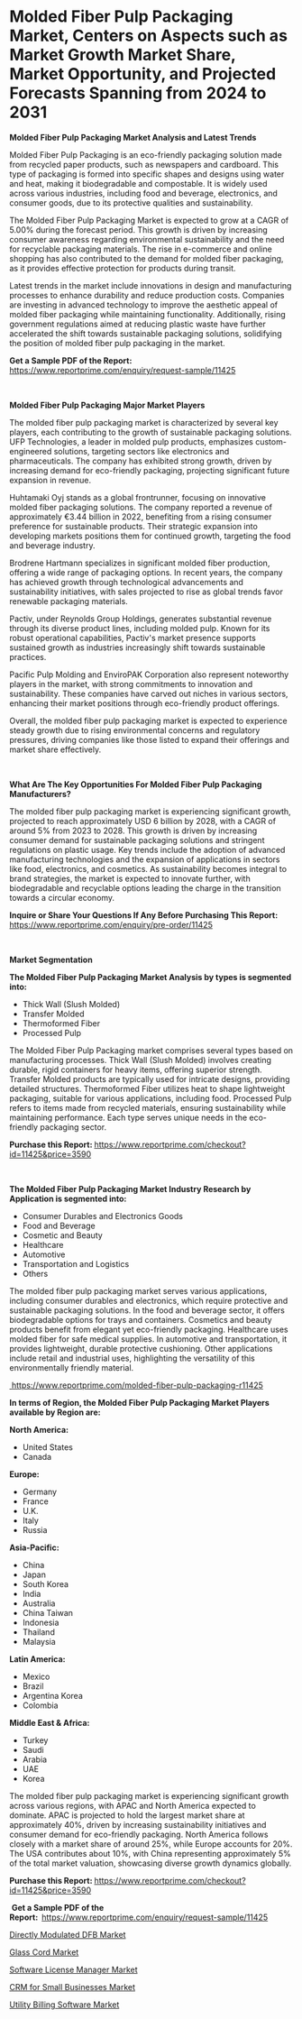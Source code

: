 <p><h1>Molded Fiber Pulp Packaging Market, Centers on Aspects such as Market Growth Market Share, Market Opportunity, and Projected Forecasts Spanning from 2024 to 2031</h1></p><p><strong>Molded Fiber Pulp Packaging Market Analysis and Latest Trends</strong></p>
<p><p>Molded Fiber Pulp Packaging is an eco-friendly packaging solution made from recycled paper products, such as newspapers and cardboard. This type of packaging is formed into specific shapes and designs using water and heat, making it biodegradable and compostable. It is widely used across various industries, including food and beverage, electronics, and consumer goods, due to its protective qualities and sustainability.</p><p>The Molded Fiber Pulp Packaging Market is expected to grow at a CAGR of 5.00% during the forecast period. This growth is driven by increasing consumer awareness regarding environmental sustainability and the need for recyclable packaging materials. The rise in e-commerce and online shopping has also contributed to the demand for molded fiber packaging, as it provides effective protection for products during transit.</p><p>Latest trends in the market include innovations in design and manufacturing processes to enhance durability and reduce production costs. Companies are investing in advanced technology to improve the aesthetic appeal of molded fiber packaging while maintaining functionality. Additionally, rising government regulations aimed at reducing plastic waste have further accelerated the shift towards sustainable packaging solutions, solidifying the position of molded fiber pulp packaging in the market.</p></p>
<p><strong>Get a Sample PDF of the Report:&nbsp;</strong> <a href="https://www.reportprime.com/enquiry/request-sample/11425?utm_campaign=57&utm_medium=2&utm_source=Github&utm_content=ia&utm_term=02122024&utm_id=molded-fiber-pulp-packaging">https://www.reportprime.com/enquiry/request-sample/11425</a></p>
<p>&nbsp;</p>
<p><strong>Molded Fiber Pulp Packaging Major Market Players</strong></p>
<p><p>The molded fiber pulp packaging market is characterized by several key players, each contributing to the growth of sustainable packaging solutions. UFP Technologies, a leader in molded pulp products, emphasizes custom-engineered solutions, targeting sectors like electronics and pharmaceuticals. The company has exhibited strong growth, driven by increasing demand for eco-friendly packaging, projecting significant future expansion in revenue.</p><p>Huhtamaki Oyj stands as a global frontrunner, focusing on innovative molded fiber packaging solutions. The company reported a revenue of approximately €3.44 billion in 2022, benefiting from a rising consumer preference for sustainable products. Their strategic expansion into developing markets positions them for continued growth, targeting the food and beverage industry.</p><p>Brodrene Hartmann specializes in significant molded fiber production, offering a wide range of packaging options. In recent years, the company has achieved growth through technological advancements and sustainability initiatives, with sales projected to rise as global trends favor renewable packaging materials.</p><p>Pactiv, under Reynolds Group Holdings, generates substantial revenue through its diverse product lines, including molded pulp. Known for its robust operational capabilities, Pactiv's market presence supports sustained growth as industries increasingly shift towards sustainable practices.</p><p>Pacific Pulp Molding and EnviroPAK Corporation also represent noteworthy players in the market, with strong commitments to innovation and sustainability. These companies have carved out niches in various sectors, enhancing their market positions through eco-friendly product offerings.</p><p>Overall, the molded fiber pulp packaging market is expected to experience steady growth due to rising environmental concerns and regulatory pressures, driving companies like those listed to expand their offerings and market share effectively.</p></p>
<p>&nbsp;</p>
<p><strong>What Are The Key Opportunities For Molded Fiber Pulp Packaging Manufacturers?</strong></p>
<p><p>The molded fiber pulp packaging market is experiencing significant growth, projected to reach approximately USD 6 billion by 2028, with a CAGR of around 5% from 2023 to 2028. This growth is driven by increasing consumer demand for sustainable packaging solutions and stringent regulations on plastic usage. Key trends include the adoption of advanced manufacturing technologies and the expansion of applications in sectors like food, electronics, and cosmetics. As sustainability becomes integral to brand strategies, the market is expected to innovate further, with biodegradable and recyclable options leading the charge in the transition towards a circular economy.</p></p>
<p><strong>Inquire or Share Your Questions If Any Before Purchasing This Report:</strong> <a href="https://www.reportprime.com/enquiry/pre-order/11425?utm_campaign=57&utm_medium=2&utm_source=Github&utm_content=ia&utm_term=02122024&utm_id=molded-fiber-pulp-packaging">https://www.reportprime.com/enquiry/pre-order/11425</a></p>
<p>&nbsp;</p>
<p><strong>Market Segmentation</strong></p>
<p><strong>The Molded Fiber Pulp Packaging Market Analysis by types is segmented into:</strong></p>
<p><ul><li>Thick Wall (Slush Molded)</li><li>Transfer Molded</li><li>Thermoformed Fiber</li><li>Processed Pulp</li></ul></p>
<p><p>The Molded Fiber Pulp Packaging market comprises several types based on manufacturing processes. Thick Wall (Slush Molded) involves creating durable, rigid containers for heavy items, offering superior strength. Transfer Molded products are typically used for intricate designs, providing detailed structures. Thermoformed Fiber utilizes heat to shape lightweight packaging, suitable for various applications, including food. Processed Pulp refers to items made from recycled materials, ensuring sustainability while maintaining performance. Each type serves unique needs in the eco-friendly packaging sector.</p></p>
<p><strong>Purchase this Report:&nbsp;</strong><a href="https://www.reportprime.com/checkout?id=11425&price=3590&utm_campaign=57&utm_medium=2&utm_source=Github&utm_content=ia&utm_term=02122024&utm_id=molded-fiber-pulp-packaging">https://www.reportprime.com/checkout?id=11425&price=3590</a></p>
<p>&nbsp;</p>
<p><strong>The Molded Fiber Pulp Packaging Market Industry Research by Application is segmented into:</strong></p>
<p><ul><li>Consumer Durables and Electronics Goods</li><li>Food and Beverage</li><li>Cosmetic and Beauty</li><li>Healthcare</li><li>Automotive</li><li>Transportation and Logistics</li><li>Others</li></ul></p>
<p><p>The molded fiber pulp packaging market serves various applications, including consumer durables and electronics, which require protective and sustainable packaging solutions. In the food and beverage sector, it offers biodegradable options for trays and containers. Cosmetics and beauty products benefit from elegant yet eco-friendly packaging. Healthcare uses molded fiber for safe medical supplies. In automotive and transportation, it provides lightweight, durable protective cushioning. Other applications include retail and industrial uses, highlighting the versatility of this environmentally friendly material.</p></p>
<p><a href="https://www.reportprime.com/molded-fiber-pulp-packaging-r11425?utm_campaign=57&utm_medium=2&utm_source=Github&utm_content=ia&utm_term=02122024&utm_id=molded-fiber-pulp-packaging">&nbsp;https://www.reportprime.com/molded-fiber-pulp-packaging-r11425</a></p>
<p><strong>In terms of Region, the Molded Fiber Pulp Packaging Market Players available by Region are:</strong></p>
<p>
    <p> <strong> North America: </strong>
        <ul>
            <li>United States</li>
            <li>Canada</li>
        </ul>
        </p> 
    <p> <strong> Europe: </strong>
        <ul>
            <li>Germany</li>
            <li>France</li>
            <li>U.K.</li>
            <li>Italy</li>
            <li>Russia</li>
        </ul>
        </p> 
    <p> <strong> Asia-Pacific: </strong>
        <ul>
            <li>China</li>
            <li>Japan</li>
            <li>South Korea</li>
            <li>India</li>
            <li>Australia</li>
            <li>China Taiwan</li>
            <li>Indonesia</li>
            <li>Thailand</li>
            <li>Malaysia</li>
        </ul>
        </p> 
    <p> <strong> Latin America: </strong>
        <ul>
            <li>Mexico</li>
            <li>Brazil</li>
            <li>Argentina Korea</li>
            <li>Colombia</li>
        </ul>
        </p> 
    <p> <strong> Middle East & Africa: </strong>
        <ul>
            <li>Turkey</li>
            <li>Saudi</li>
            <li>Arabia</li>
            <li>UAE</li>
            <li>Korea</li>
        </ul>
    </p>
    </p>
<p><p>The molded fiber pulp packaging market is experiencing significant growth across various regions, with APAC and North America expected to dominate. APAC is projected to hold the largest market share at approximately 40%, driven by increasing sustainability initiatives and consumer demand for eco-friendly packaging. North America follows closely with a market share of around 25%, while Europe accounts for 20%. The USA contributes about 10%, with China representing approximately 5% of the total market valuation, showcasing diverse growth dynamics globally.</p></p>
<p><strong>Purchase this Report: </strong><a href="https://www.reportprime.com/checkout?id=11425&price=3590&utm_campaign=57&utm_medium=2&utm_source=Github&utm_content=ia&utm_term=02122024&utm_id=molded-fiber-pulp-packaging">https://www.reportprime.com/checkout?id=11425&price=3590</a></p>
<p>&nbsp;<strong>Get a Sample PDF of the Report:&nbsp;&nbsp;</strong><a href="https://www.reportprime.com/enquiry/request-sample/11425?utm_campaign=57&utm_medium=2&utm_source=Github&utm_content=ia&utm_term=02122024&utm_id=molded-fiber-pulp-packaging">https://www.reportprime.com/enquiry/request-sample/11425</a></p>
<p><strong></strong></p>
<p><p><a href="https://issuu.com/reportprime-2/docs/directly-modulated-dfb-market-size-2030.pptx?utm_campaign=57&utm_medium=2&utm_source=Github&utm_content=ia&utm_term=02122024&utm_id=molded-fiber-pulp-packaging">Directly Modulated DFB Market</a></p><p><a href="https://issuu.com/reportprime-2/docs/glass-cord-market-size-2030.pptx?utm_campaign=57&utm_medium=2&utm_source=Github&utm_content=ia&utm_term=02122024&utm_id=molded-fiber-pulp-packaging">Glass Cord Market</a></p><p><a href="https://www.linkedin.com/pulse/in-depth-software-license-manager-market-report-size-share-sggic?utm_campaign=57&utm_medium=2&utm_source=Github&utm_content=ia&utm_term=02122024&utm_id=molded-fiber-pulp-packaging">Software License Manager Market</a></p><p><a href="https://www.linkedin.com/pulse/analysis-crm-small-businesses-market-fueled-growth-cagr-uqwqc?utm_campaign=57&utm_medium=2&utm_source=Github&utm_content=ia&utm_term=02122024&utm_id=molded-fiber-pulp-packaging">CRM for Small Businesses Market</a></p><p><a href="https://www.linkedin.com/pulse/strategic-forecast-utility-billing-software-market-anticipated-kxxjc?utm_campaign=57&utm_medium=2&utm_source=Github&utm_content=ia&utm_term=02122024&utm_id=molded-fiber-pulp-packaging">Utility Billing Software Market</a></p></p>